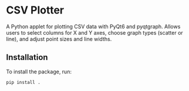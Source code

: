 # CSV Plotter

A Python applet for plotting CSV data with PyQt6 and pyqtgraph. Allows users to select columns for X and Y axes, choose graph types (scatter or line), and adjust point sizes and line widths.

## Installation

To install the package, run:

```bash
pip install .


